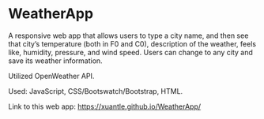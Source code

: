 # WeatherApp

A responsive web app that allows users to type a city name, and then see that city’s temperature (both in F0 and C0), description of the weather, feels like, humidity, pressure, and wind speed. Users can change to any city and save its weather information.

Utilized OpenWeather API.

Used: JavaScript, CSS/Bootswatch/Bootstrap, HTML.

Link to this web app: https://xuantle.github.io/WeatherApp/
